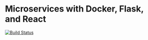 # Microservices with Docker, Flask, and React

[![Build Status](https://travis-ci.org/zmrow/testdriven-app-with-docker.svg?branch=master)](https://travis-ci.org/zmrow/testdriven-app-with-docker)
